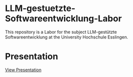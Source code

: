 # LLM-gestuetzte-Softwareentwicklung-Labor
This repository is a Labor for the subject LLM-gestützte Softwareentwicklung at the University Hochschule Esslingen.

# Presentation
[View Presentation](https://www.canva.com/design/DAG1rFhNIwk/d5JyUH_p64SSc3XfhR6I6A/view?utm_content=DAG1rFhNIwk&utm_campaign=designshare&utm_medium=link2&utm_source=uniquelinks&utlId=h380e4bf3c7)
